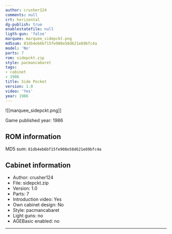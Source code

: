 ```yaml
---
author: crusher124
comments: null
crt: horizontal
dg-publish: true
enablestatefile: null
ligth-gun: 'false'
marquee: marquee_sidepckt.png
md5sum: 81db4eb6bf15fe908e58d621e69bfc4a
model: 'No'
parts: 7
rom: sidepckt.zip
style: pacmancabaret
tags:
- cabinet
- 1986
title: Side Pocket
version: 1.0
video: 'Yes'
year: 1986
---
```


![[marquee_sidepckt.png]]

Game published year: 1986

## ROM information

MD5 sum: `81db4eb6bf15fe908e58d621e69bfc4a` 

## Cabinet information

- Author: crusher124
- File: sidepckt.zip
- Version: 1.0
- Parts: 7
- Introduction video: Yes
- Own cabinet design: No
- Style: pacmancabaret
- Light guns: no
- AGEBasic enabled: no

---
